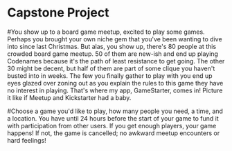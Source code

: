 # Capstone Project

#You show up to a board game meetup, excited to play some games. Perhaps you brought your own niche gem that you've been wanting to dive into since last Christmas. But alas, you show up, there's 80 people at this crowded board game meetup. 50 of them are new-ish and end up playing Codenames because it's the path of least resistance to get going. The other 30 might be decent, but half of them are part of some clique you haven't busted into in weeks. The few you finally gather to play with you end up eyes glazed over zoning out as you explain the rules to this game they have no interest in playing. That's where my app, GameStarter, comes in! Picture it like if Meetup and Kickstarter had a baby.

#Choose a game you'd like to play, how many people you need, a time, and a location. You have until 24 hours before the start of your game to fund it with participation from other users. If you get enough players, your game happens! If not, the game is cancelled; no awkward meetup encounters or hard feelings!
